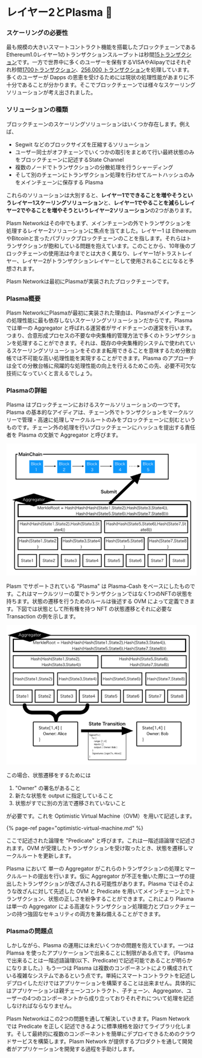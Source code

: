 # レイヤー2とPlasma 🚅

### スケーリングの必要性

最も規模の大きいスマートコントラクト機能を搭載したブロックチェーンである Ethereum1.0レイヤー1のトランザクションスループットは秒間[15トランザクション](https://www.coindesk.com/information/will-ethereum-scale)です。一方で世界中に多くのユーザーを保有するVISAやAlipayではそれぞれ秒間[1700トランザクション](%20https://hackernoon.com/the-blockchain-scalability-problem-the-race-for-visa-like-transaction-speed-5cce48f9d44)、[256,000 トランザクション](https://www.barrons.com/articles/alibaba-records-25-3-billion-in-singles-day-sales-1510538618)を処理しています。多くのユーザーが Dapps の恩恵を受けるためには現状の処理性能があまりに不十分であることが分かります。そこでブロックチェーンでは様々なスケーリングソリューションが考え出されました。

### ソリューションの種類

ブロックチェーンのスケーリングソリューションはいくつか存在します。例えば、

* Segwit などのブロックサイズを圧縮するソリューション
* ユーザー同士がオフチェーンでいくつかの取引をまとめて行い最終状態のみをブロックチェーンに記述するState Channel
* 複数のノードでトランザクションの分散処理を行うシャーディング
* そして別のチェーンにトランザクション処理を行わせてルートハッシュのみをメインチェーンに保存する Plasma 

これらのソリューションは大別すると、**レイヤー1でできることを増やそうというレイヤー1スケーリングソリューション**と、**レイヤー1でやることを減らしレイヤー2でやることを増やそうというレイヤー2ソリューション**の2つがあります。

Plasm Networkはその中でもまず、メインチェーンの外でトランザクションを処理するレイヤー2ソリューションに焦点を当てました。レイヤー1 は EthereumやBitcoinと言ったパブリックブロックチェーンのことを指します。それらはトランザクションが飽和している問題を抱えています。このことから、10年後のブロックチェーンの使用法は今までとは大きく異なり、レイヤー1がトラストレイヤー、レイヤー2がトランザクションレイヤーとして使用されることになると予想されます。

Plasm  Networkは最初にPlasmaが実装されたブロックチェーンです。

### Plasma概要

Plasm NetworkにPlasmaが最初に実装された理由は、Plasmaがメインチェーンの処理性能に最も依存しないスケーリングソリューションだからです。Plasma では単一の Aggregator と呼ばれる運営者がサイドチェーンの運営を行います。つまり、合意形成プロセスの不要な中央集権的管理方法で多くのトランザクションを処理することができます。それは、既存の中央集権的システムで使われているスケーリングソリューションをそのまま転用できることを意味するため分散台帳では不可能な高い処理性能を実現することができます。Plasma のアプローチは全ての分散台帳に飛躍的な処理性能の向上を行えるためこの先、必要不可欠な技術になっていくと言えるでしょう。

### Plasmaの詳細

Plasma はブロックチェーンにおけるスケールソリューションの一つです。Plasma の基本的なアイディアは、チェーン外でトランザクションをマークルツリーで管理・高速に処理しマークルルートのみをブロックチェーンに刻むというものです。チェーン外の処理を行いブロックチェーンにハッシュを提出する責任者を Plasma の文脈で Aggregator と呼びます。

![](../.gitbook/assets/sukurnshotto-2020-05-29-160149png.png)

Plasm でサポートされている "Plasma" は Plasma-Cash をベースにしたものです。これはマークルツリーの葉でトランザクションではなく1つのNFTの状態を持ちます。状態の遷移を行うためのルールは後述する OVM によって定義できます。下図では状態として所有権を持つ NFT の状態遷移とそれに必要な Transaction の例を示します。

![](../.gitbook/assets/sukurnshotto-2020-05-29-160433png.png)

この場合、状態遷移をするためには 

1. "Owner" の署名があること 
2. 新たな状態を output に指定していること 
3. 状態がすでに別の方法で遷移されていないこと 

が必要です。これを Optimistic Virtual Machine（OVM）を用いて記述します。

{% page-ref page="optimistic-virtual-machine.md" %}

ここで記述された論理を "Predicate" と呼びます。これは一階述語論理で記述されます。OVM が受理したトランザクションを受け取ったとき、状態を遷移しマークルルートを更新します。

Plasma において 単一の Aggregator がこれらのトランザクションの処理とマークルルートの提出を行います。仮に Aggregator が不正を働いた際にユーザの提出したトランザクションが改ざんされる可能性があります。Plasma ではそのような改ざんに対して先述した OVM と Predicate を用いてメインチェーン上でトランザクション、状態の正しさを紛争することができます。これにより Plasma は単一の Aggregator による高速なトランザクション処理能力とブロックチェーンの持つ強固なセキュリティの両方を兼ね備えることができます。

### Plasmaの問題点

しかしながら、Plasma の運用には未だいくつかの問題を抱えています。一つは Plamsa を使ったアプリケーションで出来ることに制限がある点です。（Plasmaで出来ることは一階述語論理\(以下、Predicate\)で記述可能であることが明らかになりました。）もう一つは Plasma は複数のコンポーネントにより構成されている複雑なシステムであるという点です。単純にスマートコントラクトを記述しデプロイしただけではアプリケーションを構築することは出来ません。具体的にはアプリケーションは親チェーンコントラクト、子チェーン、Aggregator、ユーザーの4つのコンポーネントから成り立っておりそれぞれについて処理を記述しなければならなりません。 

Plasm Networkはこの2つの問題を通して解決していきます。Plasm Network では Predicate を正しく記述できるように標準規格を設けてライブラリ化します。そして最終的に複数のコンポーネントを簡単にデプロイできるためのクラウドサービスを構築します。Plasm Network が提供するプロダクトを通して開発者がアプリケーションを開発する過程を手助けします。

